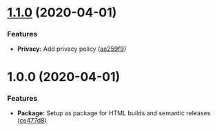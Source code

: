# [1.1.0](https://github.com/stencila/policies/compare/v1.0.0...v1.1.0) (2020-04-01)

### Features

- **Privacy:** Add privacy policy ([ae259f9](https://github.com/stencila/policies/commit/ae259f90309e41d127e8df44bb01c7077484c6de))

# 1.0.0 (2020-04-01)

### Features

- **Package:** Setup as package for HTML builds and semantic releases ([ce477d8](https://github.com/stencila/policies/commit/ce477d898d1a13081b37a416b6aab51fdccd1201))
